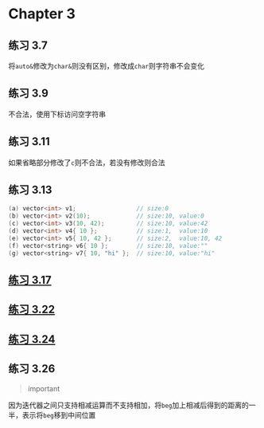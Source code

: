 # Chapter 3

## 练习 3.7
将```auto&```修改为```char&```则没有区别，修改成```char```则字符串不会变化

## 练习 3.9
不合法，使用下标访问空字符串

## 练习 3.11
如果省略部分修改了```c```则不合法，若没有修改则合法

## 练习 3.13
``` cpp
(a) vector<int> v1;                 // size:0
(b) vector<int> v2(10);             // size:10, value:0
(c) vector<int> v3(10, 42);         // size:10, value:42
(d) vector<int> v4{ 10 };           // size:1,  value:10
(e) vector<int> v5{ 10, 42 };       // size:2,  value:10, 42
(f) vector<string> v6{ 10 };        // size:10, value:""
(g) vector<string> v7{ 10, "hi" };  // size:10, value:"hi"
```

## [练习 3.17](exercise_3.17.cpp)

## [练习 3.22](exercise_3.22.cpp)

## [练习 3.24](exercise_3.24.cpp)

## 练习 3.26
> important

因为迭代器之间只支持相减运算而不支持相加，将```beg```加上相减后得到的距离的一半，表示将```beg```移到中间位置
